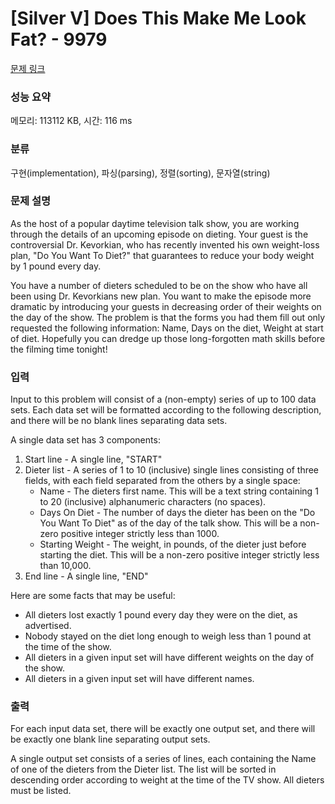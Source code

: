 # [Silver V] Does This Make Me Look Fat? - 9979 

[문제 링크](https://www.acmicpc.net/problem/9979) 

### 성능 요약

메모리: 113112 KB, 시간: 116 ms

### 분류

구현(implementation), 파싱(parsing), 정렬(sorting), 문자열(string)

### 문제 설명

<p>As the host of a popular daytime television talk show, you are working through the details of an upcoming episode on dieting. Your guest is the controversial Dr. Kevorkian, who has recently invented his own weight-loss plan, "Do You Want To Diet?" that guarantees to reduce your body weight by 1 pound every day.</p>

<p>You have a number of dieters scheduled to be on the show who have all been using Dr. Kevorkians new plan. You want to make the episode more dramatic by introducing your guests in decreasing order of their weights on the day of the show. The problem is that the forms you had them fill out only requested the following information: Name, Days on the diet, Weight at start of diet. Hopefully you can dredge up those long-forgotten math skills before the filming time tonight!</p>

### 입력 

 <p>Input to this problem will consist of a (non-empty) series of up to 100 data sets. Each data set will be formatted according to the following description, and there will be no blank lines separating data sets.</p>

<p>A single data set has 3 components:</p>

<ol>
	<li>Start line - A single line, "START"</li>
	<li>Dieter list - A series of 1 to 10 (inclusive) single lines consisting of three fields, with each field separated from the others by a single space:
	<ul>
		<li>Name - The dieters first name. This will be a text string containing 1 to 20 (inclusive) alphanumeric characters (no spaces).</li>
		<li>Days On Diet - The number of days the dieter has been on the "Do You Want To Diet" as of the day of the talk show. This will be a non-zero positive integer strictly less than 1000.</li>
		<li>Starting Weight - The weight, in pounds, of the dieter just before starting the diet. This will be a non-zero positive integer strictly less than 10,000.</li>
	</ul>
	</li>
	<li>End line - A single line, "END"</li>
</ol>

<p>Here are some facts that may be useful:</p>

<ul>
	<li>All dieters lost exactly 1 pound every day they were on the diet, as advertised.</li>
	<li>Nobody stayed on the diet long enough to weigh less than 1 pound at the time of the show.</li>
	<li>All dieters in a given input set will have different weights on the day of the show.</li>
	<li>All dieters in a given input set will have different names.</li>
</ul>

### 출력 

 <p>For each input data set, there will be exactly one output set, and there will be exactly one blank line separating output sets.</p>

<p>A single output set consists of a series of lines, each containing the Name of one of the dieters from the Dieter list. The list will be sorted in descending order according to weight at the time of the TV show. All dieters must be listed.</p>

